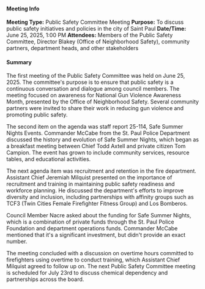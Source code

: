 #### Meeting Info
**Meeting Type:** Public Safety Committee Meeting
**Purpose:** To discuss public safety initiatives and policies in the city of Saint Paul
**Date/Time:** June 25, 2025, 1:00 PM
**Attendees:** Members of the Public Safety Committee, Director Blakey (Office of Neighborhood Safety), community partners, department heads, and other stakeholders

#### Summary

The first meeting of the Public Safety Committee was held on June 25, 2025. The committee's purpose is to ensure that public safety is a continuous conversation and dialogue among council members. The meeting focused on awareness for National Gun Violence Awareness Month, presented by the Office of Neighborhood Safety. Several community partners were invited to share their work in reducing gun violence and promoting public safety.

The second item on the agenda was staff report 25-114, Safe Summer Nights Events. Commander McCabe from the St. Paul Police Department discussed the history and evolution of Safe Summer Nights, which began as a breakfast meeting between Chief Todd Axtell and private citizen Tom Campion. The event has grown to include community services, resource tables, and educational activities.

The next agenda item was recruitment and retention in the fire department. Assistant Chief Jeremiah Milquist presented on the importance of recruitment and training in maintaining public safety readiness and workforce planning. He discussed the department's efforts to improve diversity and inclusion, including partnerships with affinity groups such as TCF3 (Twin Cities Female Firefighter Fitness Group) and Los Bomberos.

Council Member Nacre asked about the funding for Safe Summer Nights, which is a combination of private funds through the St. Paul Police Foundation and department operations funds. Commander McCabe mentioned that it's a significant investment, but didn't provide an exact number.

The meeting concluded with a discussion on overtime hours committed to firefighters using overtime to conduct training, which Assistant Chief Milquist agreed to follow up on. The next Public Safety Committee meeting is scheduled for July 23rd to discuss chemical dependency and partnerships across the board.

